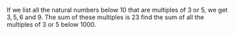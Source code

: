 If we list all the natural numbers below $10$ that are multiples of $3$ or $5$, we get $3, 5, 6$ and $9$. The sum of these multiples is $23$
find the sum of all the multiples of $3$ or $5$ below $1000$.
